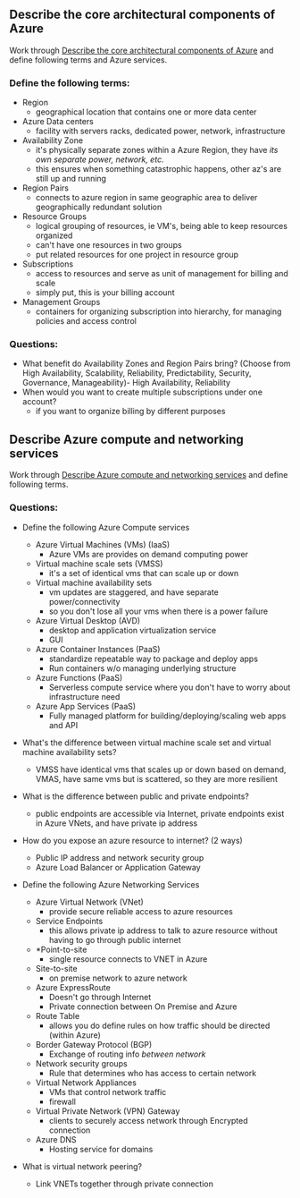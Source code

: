 ## Describe the core architectural components of Azure
Work through [Describe the core architectural components of Azure](https://learn.microsoft.com/en-us/training/modules/describe-core-architectural-components-of-azure/) and define following terms and Azure services.
### Define the following terms:
- Region
	- geographical location that contains one or more data center
- Azure Data centers
	- facility with servers racks, dedicated power, network, infrastructure
- Availability Zone
	- it's physically separate zones within a Azure Region, they have _its own separate power, network, etc._
	- this ensures when something catastrophic happens, other az's are still up and running
- Region Pairs
	- connects to azure region in same geographic area to deliver geographically redundant solution
- Resource Groups
	- logical grouping of resources, ie VM's, being able to keep resources organized
	- can't have one resources in two groups  
	- put related resources for one project in resource group
- Subscriptions
	- access to resources and serve as unit of management for billing and scale
	- simply put, this is your billing account
- Management Groups
	- containers for organizing subscription into hierarchy, for managing policies and access control

### Questions:
- What benefit do Availability Zones and Region Pairs bring? (Choose from High Availability, Scalability, Reliability, Predictability, Security, Governance, Manageability)- High Availability, Reliability
- When would you want to create multiple subscriptions under one account?
	<!-- - if you need access to more resources? if your subscription is limited  -->
	- if you want to organize billing by different purposes

## Describe Azure compute and networking services
Work through [Describe Azure compute and networking services](https://learn.microsoft.com/en-us/training/modules/describe-azure-compute-networking-services/) and define following terms.

### Questions:
- Define the following Azure Compute services
	- Azure Virtual Machines (VMs) (IaaS)
		- Azure VMs are provides on demand computing power
	- Virtual machine scale sets (VMSS)
		- it's a set of identical vms that can scale up or down
	- Virtual machine availability sets
		- vm updates are staggered, and have separate power/connectivity
		- so you don't lose all your vms when there is a power failure
	- Azure Virtual Desktop (AVD) 
		- desktop and application virtualization service
		- GUI
	- Azure Container Instances (PaaS)
		- standardize repeatable way to package and deploy apps
		- Run containers w/o managing underlying structure
	- Azure Functions (PaaS)
		- Serverless compute service where you don't have to worry about infrastructure need
	- Azure App Services (PaaS)
		- Fully managed platform for building/deploying/scaling web apps and API
- What's the difference between virtual machine scale set and virtual machine availability sets?
	- VMSS have identical vms that scales up or down based on demand, VMAS, have same vms but is scattered, so they are more resilient
- What is the difference between public and private endpoints?
	- public endpoints are accessible via Internet, private endpoints exist in Azure VNets, and have private ip address
- How do you expose an azure resource to internet? (2 ways)
	- Public IP address and network security group
	- Azure Load Balancer or Application Gateway

- Define the following Azure Networking Services
	- Azure Virtual Network (VNet)
		- provide secure reliable access to azure resources
	- Service Endpoints
		- this allows private ip address to talk to azure resource without having to go through public internet
	- *Point-to-site
		- single resource connects to VNET in Azure
	- Site-to-site
		- on premise network to azure network
	- Azure ExpressRoute
		- Doesn't go through Internet
		- Private connection between On Premise and Azure
	- Route Table
		- allows you do define rules on how traffic should be directed (within Azure)
	- Border Gateway Protocol (BGP)
		- Exchange of routing info *between network*
	- Network security groups
		- Rule that determines who has access to certain network
	- Virtual Network Appliances
		- VMs that control network traffic
		- firewall
	- Virtual Private Network (VPN) Gateway
		- clients to securely access network through Encrypted connection
	- Azure DNS
		- Hosting service for domains

- What is virtual network peering?
	- Link VNETs together through private connection